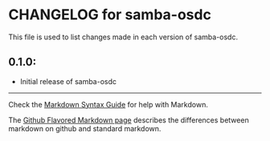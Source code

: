 # CHANGELOG for samba-osdc

This file is used to list changes made in each version of samba-osdc.

## 0.1.0:

* Initial release of samba-osdc

- - -
Check the [Markdown Syntax Guide](http://daringfireball.net/projects/markdown/syntax) for help with Markdown.

The [Github Flavored Markdown page](http://github.github.com/github-flavored-markdown/) describes the differences between markdown on github and standard markdown.
